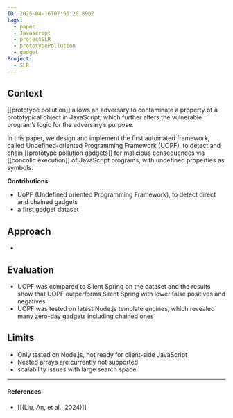 ```yaml
---
ID: 2025-04-16T07:55:20.890Z
tags:
  - paper
  - Javascript
  - projectSLR
  - prototypePollution
  - gadget
Project:
  - SLR
---
```

## Context

[[prototype pollution]] allows an adversary to contaminate a property of a prototypical object in JavaScript, which further alters the vulnerable program’s logic for the adversary’s purpose.

In this paper, we design and implement the first automated framework, called Undefined-oriented Programming Framework (UOPF), to detect and chain [[prototype pollution gadgets]] for malicious consequences via [[concolic execution]] of JavaScript programs, with undefined properties as symbols.

**Contributions**
- UoPF (Undefined oriented Programming Framework), to detect direct and chained gadgets
- a first gadget dataset

## Approach

- 

## Evaluation

- UOPF was compared to Silent Spring on the dataset and the results show that UOPF outperforms Silent Spring with lower false positives and negatives
- UOPF was tested on latest Node.js template engines, which revealed many zero-day gadgets including chained ones

## Limits

- Only tested on Node.js, not ready for client-side JavaScript
- Nested arrays are currently not supported
- scalability issues with large search space

---
#### References
- [[(Liu, An, et al., 2024)]]
